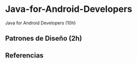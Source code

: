 # Java-for-Android-Developers
Java for Android Developers (10h)
 
 
## Patrones de Diseño (2h)
 
 
## Referencias 
